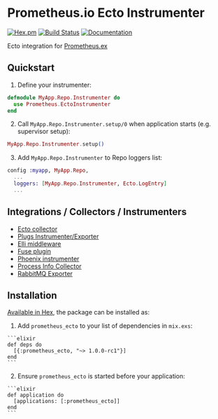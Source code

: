 # Prometheus.io Ecto Instrumenter
[![Hex.pm](https://img.shields.io/hexpm/v/prometheus_ecto.svg?maxAge=2592000)](https://hex.pm/packages/prometheus_ecto) [![Build Status](https://travis-ci.org/deadtrickster/prometheus-ecto.svg?branch=master)](https://travis-ci.org/deadtrickster/prometheus-ecto)  [![Documentation](https://img.shields.io/badge/documentation-on%20hexdocs-green.svg)](https://hexdocs.pm/prometheus_ecto/1.0.0-rc1/)

Ecto integration for [Prometheus.ex](https://github.com/deadtrickster/prometheus.ex)

## Quickstart

1. Define your instrumenter:

  ```elixir
  defmodule MyApp.Repo.Instrumenter do
    use Prometheus.EctoInstrumenter
  end
  ```

2. Call `MyApp.Repo.Instrumenter.setup/0` when application starts (e.g. supervisor setup):

  ```elixir
  MyApp.Repo.Instrumenter.setup()
  ```

3. Add `MyApp.Repo.Instrumenter` to Repo loggers list:

  ```elixir
  config :myapp, MyApp.Repo,
    ...
    loggers: [MyApp.Repo.Instrumenter, Ecto.LogEntry]
    ...
  ```

## Integrations / Collectors / Instrumenters
 - [Ecto collector](https://github.com/deadtrickster/prometheus-ecto)
 - [Plugs Instrumenter/Exporter](https://github.com/deadtrickster/prometheus-plugs)
 - [Elli middleware](https://github.com/elli-lib/elli_prometheus)
 - [Fuse plugin](https://github.com/jlouis/fuse#fuse_stats_prometheus)
 - [Phoenix instrumenter](https://github.com/deadtrickster/prometheus-phoenix)
 - [Process Info Collector](https://github.com/deadtrickster/prometheus_process_collector.erl)
 - [RabbitMQ Exporter](https://github.com/deadtrickster/prometheus_rabbitmq_exporter)

## Installation

[Available in Hex](https://hex.pm/docs/publish), the package can be installed as:

  1. Add `prometheus_ecto` to your list of dependencies in `mix.exs`:

    ```elixir
    def deps do
      [{:prometheus_ecto, "~> 1.0.0-rc1"}]
    end
    ```

  2. Ensure `prometheus_ecto` is started before your application:

    ```elixir
    def application do
      [applications: [:prometheus_ecto]]
    end
    ```

